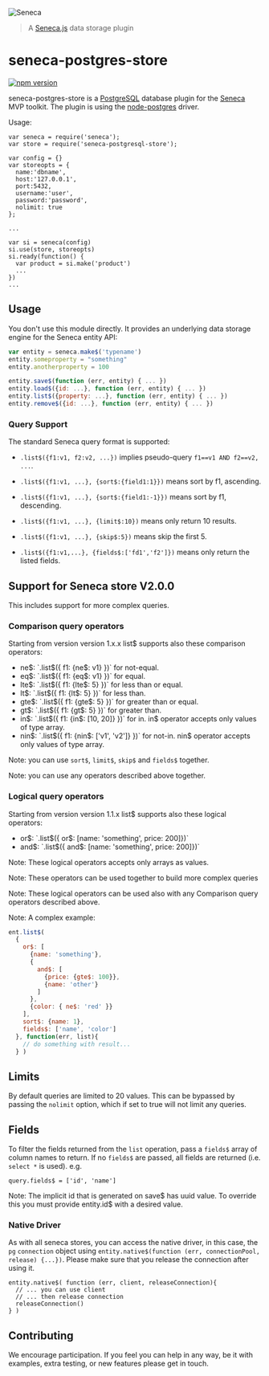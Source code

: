 ![Seneca](http://senecajs.org/files/assets/seneca-logo.png)
> A [Seneca.js](http://senecajs.org) data storage plugin

seneca-postgres-store
=======================

[![npm version][npm-badge]][npm-url]

seneca-postgres-store is a [PostgreSQL][postgresqlorg] database plugin for the [Seneca][seneca] MVP toolkit. The plugin is using the
[node-postgres][nodepg] driver.

Usage:

    var seneca = require('seneca');
    var store = require('seneca-postgresql-store');

    var config = {}
    var storeopts = {
      name:'dbname',
      host:'127.0.0.1',
      port:5432,
      username:'user',
      password:'password',
      nolimit: true
    };

    ...

    var si = seneca(config)
    si.use(store, storeopts)
    si.ready(function() {
      var product = si.make('product')
      ...
    })
    ...

[postgresqlorg]: http://www.postgresql.org/
[seneca]: http://senecajs.org/
[nodepg]: https://github.com/brianc/node-postgres

## Usage
You don't use this module directly. It provides an underlying data storage engine for the Seneca entity API:

```js
var entity = seneca.make$('typename')
entity.someproperty = "something"
entity.anotherproperty = 100

entity.save$(function (err, entity) { ... })
entity.load$({id: ...}, function (err, entity) { ... })
entity.list$({property: ...}, function (err, entity) { ... })
entity.remove$({id: ...}, function (err, entity) { ... })
```

### Query Support
The standard Seneca query format is supported:

- `.list$({f1:v1, f2:v2, ...})` implies pseudo-query `f1==v1 AND f2==v2, ...`.

- `.list$({f1:v1, ...}, {sort$:{field1:1}})` means sort by f1, ascending.

- `.list$({f1:v1, ...}, {sort$:{field1:-1}})` means sort by f1, descending.

- `.list$({f1:v1, ...}, {limit$:10})` means only return 10 results.

- `.list$({f1:v1, ...}, {skip$:5})` means skip the first 5.

- `.list$({f1:v1,...}, {fields$:['fd1','f2']})` means only return the listed fields.


## Support for Seneca store V2.0.0

This includes support for more complex queries.


### Comparison query operators

Starting from version version 1.x.x list$ supports also these comparison operators:

- ne$: `.list$({ f1: {ne$: v1} })` for not-equal. 
- eq$: `.list$({ f1: {eq$: v1} })` for equal. 
- lte$: `.list$({ f1: {lte$: 5} })` for less than or equal. 
- lt$: `.list$({ f1: {lt$: 5} })` for less than. 
- gte$: `.list$({ f1: {gte$: 5} })` for greater than or equal. 
- gt$: `.list$({ f1: {gt$: 5} })` for greater than. 
- in$: `.list$({ f1: {in$: [10, 20]} })` for in. in$ operator accepts only values of type array. 
- nin$: `.list$({ f1: {nin$: ['v1', 'v2']} })` for not-in. nin$ operator accepts only values of type array. 


Note: you can use `sort$`, `limit$`, `skip$` and `fields$` together.

Note: you can use any operators described above together.

### Logical query operators

Starting from version version 1.1.x list$ supports also these logical operators:

- or$: `.list$({ or$: [name: 'something', price: 200]})`
- and$: `.list$({ and$: [name: 'something', price: 200]})`

Note: These logical operators accepts only arrays as values.

Note: These operators can be used together to build more complex queries

Note: These logical operators can be used also with any Comparison query operators described above.

Note: A complex example:

```js
ent.list$( 
  { 
    or$: [
      {name: 'something'}, 
      {
        and$: [
          {price: {gte$: 100}}, 
          {name: 'other'}
        ]
      }, 
      {color: { ne$: 'red' }}
    ], 
    sort$: {name: 1},
    fields$: ['name', 'color']
  }, function(err, list){
    // do something with result...
  } )
```

## Limits

By default queries are limited to 20 values. This can be bypassed by passing the `nolimit` option, which if set to true will not limit any queries.

## Fields

To filter the fields returned from the `list` operation, pass a `fields$` array of column names to return. If no `fields$` are passed, all fields are returned (i.e. `select *` is used). e.g.

    query.fields$ = ['id', 'name']


Note: The implicit id that is generated on save$ has uuid value. To override this you must provide entity.id$ with a desired value.

### Native Driver
As with all seneca stores, you can access the native driver, in this case, the `pg`
`connection` object using `entity.native$(function (err, connectionPool, release) {...})`.
Please make sure that you release the connection after using it.

```
entity.native$( function (err, client, releaseConnection){
  // ... you can use client
  // ... then release connection
  releaseConnection()
} )
```


## Contributing
We encourage participation. If you feel you can help in any way, be it with
examples, extra testing, or new features please get in touch.

[npm-badge]: https://badge.fury.io/js/seneca-postgres-store.svg
[npm-url]: https://badge.fury.io/js/seneca-postgres-store
